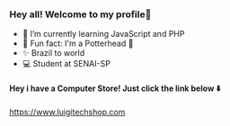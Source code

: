 ### Hey all! Welcome to my profile👋

- 📖 I’m currently learning JavaScript and PHP
- 👻 Fun fact: I'm a Potterhead 🦉
- ✨ Brazil to world
- 💻 Student at SENAI-SP
#### Hey i have a Computer Store! Just click the link below ⬇️
https://www.luigitechshop.com
